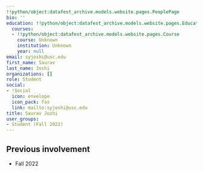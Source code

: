 ```yaml
---
!!python/object:datafest_archive.models.website.pages.PeoplePage
bio: ''
education: !!python/object:datafest_archive.models.website.pages.Education
  courses:
  - !!python/object:datafest_archive.models.website.pages.Course
    course: Unknown
    institution: Unknown
    year: null
email: syjoshi@usc.edu
first_name: Saurav
last_name: Joshi
organizations: []
role: Student
social:
- !Social
  icon: envelope
  icon_pack: fas
  link: mailto:syjoshi@usc.edu
title: Saurav Joshi
user_groups:
- Student (Fall 2022)
---
```



## Previous involvement

* Fall 2022

